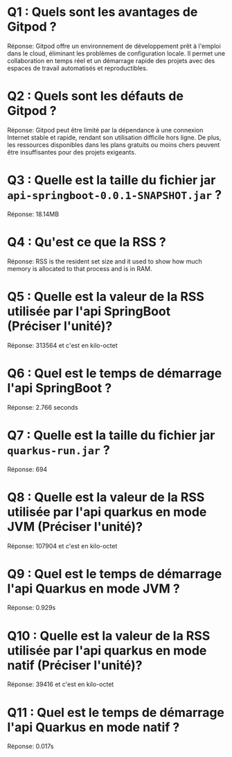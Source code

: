 # Q1 : Quels sont  les avantages de Gitpod ?
Réponse: Gitpod offre un environnement de développement prêt à l'emploi dans le cloud, éliminant les problèmes de configuration locale. Il permet une collaboration en temps réel et un démarrage rapide des projets avec des espaces de travail automatisés et reproductibles.

# Q2 : Quels sont les défauts de Gitpod ?
Réponse: Gitpod peut être limité par la dépendance à une connexion Internet stable et rapide, rendant son utilisation difficile hors ligne. De plus, les ressources disponibles dans les plans gratuits ou moins chers peuvent être insuffisantes pour des projets exigeants.

# Q3 : Quelle est la taille du fichier jar `api-springboot-0.0.1-SNAPSHOT.jar` ?
Réponse: 18.14MB

# Q4 : Qu'est ce que  la RSS ?
Réponse: RSS is the resident set size and it used to show how much memory is allocated to that process and is in RAM.

# Q5 : Quelle est la valeur de la RSS utilisée par l'api SpringBoot (Préciser l'unité)?
Réponse: 313564 et c'est en kilo-octet

# Q6 : Quel est le temps de démarrage l'api SpringBoot ?
Réponse: 2.766 seconds

# Q7 : Quelle est la taille du fichier jar `quarkus-run.jar` ?
Réponse: 694

# Q8 : Quelle est la valeur de la RSS utilisée par l'api quarkus en mode JVM (Préciser l'unité)?
Réponse: 107904 et c'est en kilo-octet

# Q9 : Quel est le temps de démarrage l'api Quarkus en mode JVM ?
Réponse: 0.929s

# Q10 : Quelle est la valeur de la RSS utilisée par l'api quarkus en mode natif (Préciser l'unité)?
Réponse: 39416 et c'est en kilo-octet

# Q11 : Quel est le temps de démarrage l'api Quarkus en mode natif ?
Réponse: 0.017s